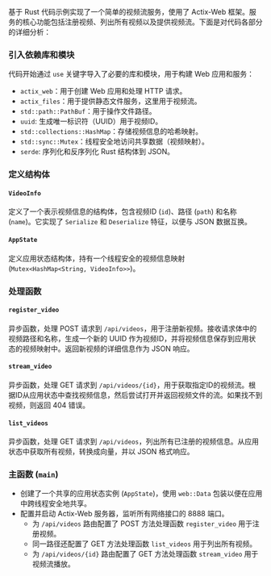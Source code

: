 基于 Rust 代码示例实现了一个简单的视频流服务，使用了 Actix-Web 框架。服务的核心功能包括注册视频、列出所有视频以及提供视频流。下面是对代码各部分的详细分析：
### 引入依赖库和模块
代码开始通过 `use` 关键字导入了必要的库和模块，用于构建 Web 应用和服务：
- `actix_web`：用于创建 Web 应用和处理 HTTP 请求。
- `actix_files`：用于提供静态文件服务，这里用于视频流。
- `std::path::PathBuf`：用于操作文件路径。
- `uuid`: 生成唯一标识符（UUID）用于视频ID。
- `std::collections::HashMap`：存储视频信息的哈希映射。
- `std::sync::Mutex`：线程安全地访问共享数据（视频映射）。
- `serde`: 序列化和反序列化 Rust 结构体到 JSON。

### 定义结构体
#### `VideoInfo`
定义了一个表示视频信息的结构体，包含视频ID (`id`)、路径 (`path`) 和名称 (`name`)。它实现了 `Serialize` 和 `Deserialize` 特征，以便与 JSON 数据互换。
#### `AppState`
定义应用状态结构体，持有一个线程安全的视频信息映射 (`Mutex<HashMap<String, VideoInfo>>`)。
### 处理函数
#### `register_video`
异步函数，处理 POST 请求到 `/api/videos`，用于注册新视频。接收请求体中的视频路径和名称，生成一个新的 UUID 作为视频ID，并将视频信息保存到应用状态的视频映射中。返回新视频的详细信息作为 JSON 响应。
#### `stream_video`
异步函数，处理 GET 请求到 `/api/videos/{id}`，用于获取指定ID的视频流。根据ID从应用状态中查找视频信息，然后尝试打开并返回视频文件的流。如果找不到视频，则返回 404 错误。
#### `list_videos`
异步函数，处理 GET 请求到 `/api/videos`，列出所有已注册的视频信息。从应用状态中获取所有视频，转换成向量，并以 JSON 格式响应。
### 主函数 (`main`)
- 创建了一个共享的应用状态实例 (`AppState`)，使用 `web::Data` 包装以便在应用中跨线程安全地共享。
- 配置并启动 Actix-Web 服务器，监听所有网络接口的 8888 端口。
    - 为 `/api/videos` 路由配置了 POST 方法处理函数 `register_video` 用于注册视频。
    - 同一路径还配置了 GET 方法处理函数 `list_videos` 用于列出所有视频。
    - 为 `/api/videos/{id}` 路由配置了 GET 方法处理函数 `stream_video` 用于视频流播放。